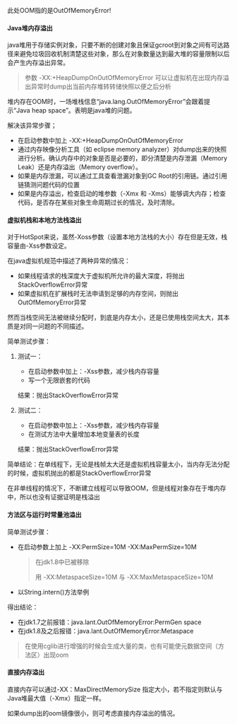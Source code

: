 此处OOM指的是OutOfMemoryError!

#### Java堆内存溢出

java堆用于存储实例对象，只要不断的创建对象且保证gcroot到对象之间有可达路径来避免垃圾回收机制清楚这些对象，那么在对象数量达到最大堆的容量限制以后会产生内存溢出异常。

> 参数 -XX:+HeapDumpOnOutOfMemoryError 可以让虚拟机在出现内存溢出异常时dump出当前内存堆转转储快照以便之后分析

堆内存在OOM时，一场堆栈信息“java.lang.OutOfMemoryError”会跟着提示“Java heap space”。表明是java堆的问题。

解决该异常步骤；

- 在启动参数中加上 -XX:+HeapDumpOnOutOfMemoryError
- 通过内存映像分析工具（如 eclipse memory analyzer）对dump出来的快照进行分析。确认内存中的对象是否是必要的，即分清楚是内存泄漏（Memory Leak）还是内存溢出（Memory overflow）。
- 如果是内存泄漏，可以通过工具查看泄漏对象到GC Root的引用链。通过引用链猜测问题代码的位置
- 如果是内存溢出，检查启动的堆参数（-Xmx 和 -Xms）能够调大内存；检查代码，是否存在某些对象生命周期过长的情况，及时清除。

#### 虚拟机栈和本地方法栈溢出

对于HotSpot来说，虽然-Xoss参数（设置本地方法栈的大小）存在但是无效，栈容量由-Xss参数设定。

在java虚拟机规范中描述了两种异常的情况：

- 如果线程请求的栈深度大于虚拟机所允许的最大深度，将抛出StackOverflowError异常
- 如果虚拟机在扩展栈时无法申请到足够的内存空间，则抛出OutOfMemoryError异常

然而当栈空间无法被继续分配时，到底是内存太小，还是已使用栈空间太大，其本质是对同一问题的不同描述。

简单测试步骤：

1. 测试一：

   - 在启动参数中加上：-Xss参数，减少栈内存容量
   - 写一个无限嵌套的代码

   结果：抛出StackOverflowError异常

2. 测试二：

   - 在启动参数中加上：-Xss参数，减少栈内存容量
   - 在测试方法中大量增加本地变量表的长度

   结果：抛出StackOverflowError异常

简单结论：在单线程下，无论是栈帧太大还是虚拟机栈容量太小，当内存无法分配的时候，虚拟机抛出的都是StackOverflowError异常

在非单线程的情况下，不断建立线程可以导致OOM，但是线程对象存在于堆内存中，所以也没有证据证明是栈溢出

#### 方法区与运行时常量池溢出

 简单测试步骤：

- 在启动参数上加上 -XX:PermSize=10M -XX:MaxPermSize=10M   

  >  在jdk1.8中已被移除
  >
  > 用 -XX:MetaspaceSize=10M 与 -XX:MaxMetaspaceSize=10M

- 以String.intern()方法举例

得出结论：

- 在jdk1.7之前报错：java.lant.OutOfMemoryError:PermGen space
- 在jdk1.8及之后报错：java.lant.OutOfMemoryError:Metaspace

> 在使用cglib进行增强的时候会生成大量的类，也有可能使元数据空间（方法区）出现oom



#### 直接内存溢出

直接内存可以通过-XX：MaxDirectMemorySize 指定大小，若不指定则默认与Java堆最大值（-Xmx）指定一样。

如果dump出的oom镜像很小，则可考虑直接内存溢出的情况。